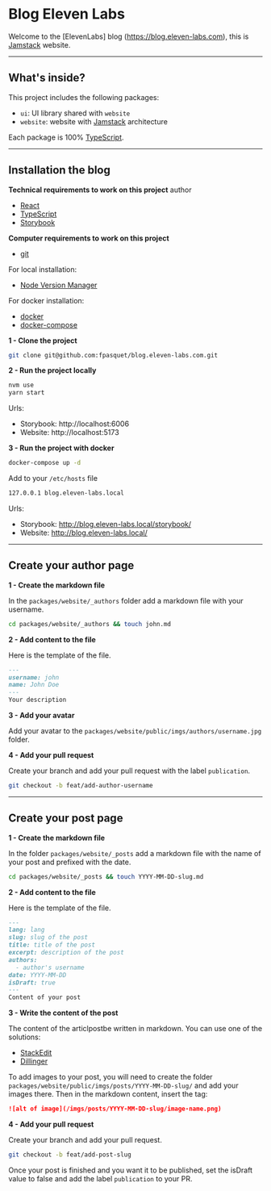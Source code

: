 Blog Eleven Labs
===================

Welcome to the [ElevenLabs] blog (https://blog.eleven-labs.com), this is [Jamstack](https://jamstack.org/) website.

----------

What's inside?
-------------

This project includes the following packages:

- `ui`: UI library shared with `website`
- `website`: website with [Jamstack](https://jamstack.org/) architecture

Each package is 100% [TypeScript](https://www.typescriptlang.org/).

----------

Installation the blog
-------------

**Technical requirements to work on this project**
author
- [React](https://reactjs.org/)
- [TypeScript](https://www.typescriptlang.org/)
- [Storybook](https://storybook.js.org/)

**Computer requirements to work on this project**

- [git](https://git-scm.com/download/linux)

For local installation:
- [Node Version Manager](https://github.com/nvm-sh/nvm)

For docker installation:
- [docker](https://docs.docker.com/install/)
- [docker-compose](https://docs.docker.com/compose/install/)

**1 - Clone the project**
```bash
git clone git@github.com:fpasquet/blog.eleven-labs.com.git
```

**2 - Run the project locally**
```bash
nvm use
yarn start
```

Urls:
- Storybook: http://localhost:6006
- Website: http://localhost:5173

**3 - Run the project with docker**
```bash
docker-compose up -d
```

Add to your `/etc/hosts` file
```bash
127.0.0.1 blog.eleven-labs.local
```

Urls:
- Storybook: http://blog.eleven-labs.local/storybook/
- Website: http://blog.eleven-labs.local/

----------

Create your author page
-------------

**1 - Create the markdown file**

In the `packages/website/_authors` folder add a markdown file with your username.
```bash
cd packages/website/_authors && touch john.md
```

**2 - Add content to the file**

Here is the template of the file.

```md
---
username: john
name: John Doe
---
Your description
```

**3 - Add your avatar**

Add your avatar to the `packages/website/public/imgs/authors/username.jpg` folder.

**4 - Add your pull request**

Create your branch and add your pull request with the label `publication`. 
```bash
git checkout -b feat/add-author-username
```

----------

Create your post page
-------------

**1 - Create the markdown file**

In the folder `packages/website/_posts` add a markdown file with the name of your post and prefixed with the date.
```bash
cd packages/website/_posts && touch YYYY-MM-DD-slug.md
```

**2 - Add content to the file**

Here is the template of the file.

```md
---
lang: lang
slug: slug of the post
title: title of the post
excerpt: description of the post
authors:
  - author's username
date: YYYY-MM-DD
isDraft: true
---
Content of your post
```

**3 - Write the content of the post**

The content of the articlpostbe written in markdown.
You can use one of the solutions:
- [StackEdit](https://stackedit.io)
- [Dillinger](http://dillinger.io)

To add images to your post, you will need to create the folder `packages/website/public/imgs/posts/YYYY-MM-DD-slug/` and add your images there.
Then in the markdown content, insert the tag:
```md
![alt of image](/imgs/posts/YYYY-MM-DD-slug/image-name.png)
```

**4 - Add your pull request**

Create your branch and add your pull request. 
```bash
git checkout -b feat/add-post-slug
```

Once your post is finished and you want it to be published, set the isDraft value to false and add the label `publication` to your PR.
